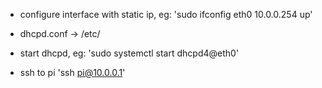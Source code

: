 * configure interface with static ip, eg:
'sudo ifconfig eth0 10.0.0.254 up'

* dhcpd.conf -> /etc/
* start dhcpd, eg:
'sudo systemctl start dhcpd4@eth0'

* ssh to pi
'ssh pi@10.0.0.1'